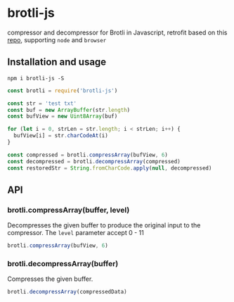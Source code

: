 # brotli-js

compressor and decompressor for Brotli in Javascript, retrofit based on this [repo](https://github.com/dominikhlbg/brotlijs), supporting `node` and `browser`

## Installation and usage

    npm i brotli-js -S

```javascript
const brotli = require('brotli-js')

const str = 'test txt'
const buf = new ArrayBuffer(str.length)
const bufView = new Uint8Array(buf)

for (let i = 0, strLen = str.length; i < strLen; i++) {
  bufView[i] = str.charCodeAt(i)
}

const compressed = brotli.compressArray(bufView, 6)
const decompressed = brotli.decompressArray(compressed)
const restoredStr = String.fromCharCode.apply(null, decompressed)
```

## API

### brotli.compressArray(buffer, level)

Decompresses the given buffer to produce the original input to the compressor.
The `level` parameter accept 0 - 11

```javascript
brotli.compressArray(bufView, 6)
```

### brotli.decompressArray(buffer)

Compresses the given buffer.

```javascript
brotli.decompressArray(compressedData)
```
